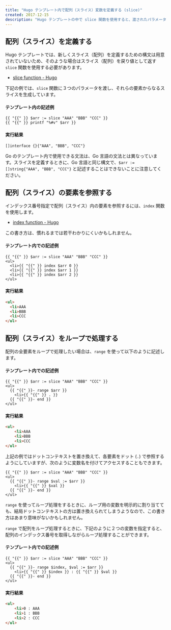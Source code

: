 ```yaml
---
title: "Hugo テンプレート内で配列（スライス）変数を定義する (slice)"
created: 2017-12-15
description: "Hugo テンプレートの中で slice 関数を使用すると、渡されたパラメータ群から新しいスライス（配列）を作成することができます。"
---
```


配列（スライス）を定義する
----

Hugo テンプレートでは、新しくスライス（配列）を定義するための構文は用意されていないため、そのような場合はスライス（配列）を戻り値として返す `slice` 関数を使用する必要があります。

- [slice function - Hugo](https://gohugo.io/functions/slice/)

下記の例では、`slice` 関数に３つのパラメータを渡し、それらの要素からなるスライスを生成しています。

#### テンプレート内の記述例

~~~
{{ "{{" }} $arr := slice "AAA" "BBB" "CCC" }}
{{ "{{" }} printf "%#v" $arr }}
~~~

#### 実行結果

~~~
[]interface {}{"AAA", "BBB", "CCC"}
~~~

<div class="note">
Go のテンプレート内で使用できる文法は、Go 言語の文法とは異なっています。スライスを定義するときに、Go 言語と同じ構文で、<code>$arr := []string{"AAA", "BBB", "CCC"}</code> と記述することはできないことに注意してください。
</div>


配列（スライス）の要素を参照する
----

インデックス番号指定で配列（スライス）内の要素を参照するには、`index` 関数を使用します。

- [index function - Hugo](https://gohugo.io/functions/index-function/)

この書き方は、慣れるまでは若干わかりにくいかもしれません。

#### テンプレート内での記述例

~~~
{{ "{{" }} $arr := slice "AAA" "BBB" "CCC" }}
<ul>
  <li>{{ "{{" }} index $arr 0 }}
  <li>{{ "{{" }} index $arr 1 }}
  <li>{{ "{{" }} index $arr 2 }}
</ul>
~~~

#### 実行結果

~~~ html
<ul>
  <li>AAA
  <li>BBB
  <li>CCC
</ul>
~~~


配列（スライス）をループで処理する
----

配列の全要素をループで処理したい場合は、`range` を使って以下のように記述します。

#### テンプレート内での記述例

~~~
{{ "{{" }} $arr := slice "AAA" "BBB" "CCC" }}
<ul>
  {{ "{{" }}- range $arr }}
    <li>{{ "{{" }} . }}
  {{ "{{" }}- end }}
</ul>
~~~

#### 実行結果

~~~ html
<ul>
    <li>AAA
    <li>BBB
    <li>CCC
</ul>
~~~

上記の例ではドットコンテキストを置き換えて、各要素をドット (`.`) で参照するようにしていますが、次のように変数名を付けてアクセスすることもできます。

~~~
{{ "{{" }} $arr := slice "AAA" "BBB" "CCC" }}
<ul>
  {{ "{{" }}- range $val := $arr }}
    <li>{{ "{{" }} $val }}
  {{ "{{" }}- end }}
</ul>
~~~

<div class="note">
<code>range</code> を使ってループ処理をするときに、ループ用の変数を明示的に割り当てても、結局ドットコンテキストの方は置き換えられてしまうようなので、この書き方はあまり意味がないかもしれません。
</div>

`range` で配列をループ処理するときに、下記のように２つの変数を指定すると、配列のインデックス番号を取得しながらループ処理することができます。

#### テンプレート内での記述例

~~~
{{ "{{" }} $arr := slice "AAA" "BBB" "CCC" }}
<ul>
  {{ "{{" }}- range $index, $val := $arr }}
    <li>{{ "{{" }} $index }} : {{ "{{" }} $val }}
  {{ "{{" }}- end }}
</ul>
~~~

#### 実行結果

~~~ html
<ul>
    <li>0 : AAA
    <li>1 : BBB
    <li>2 : CCC
</ul>
~~~

